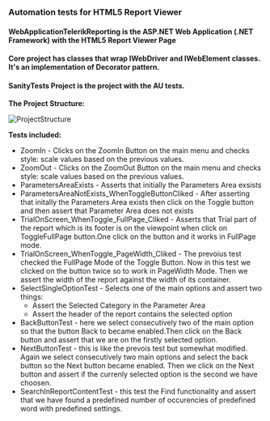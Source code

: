 ### Automation tests for HTML5 Report Viewer

#### WebApplicationTelerikReporting is the  ASP.NET Web Application (.NET Framework) with the HTML5 Report Viewer Page

#### Core project has classes that wrap IWebDriver and IWebElement classes. It's an implementation of Decorator pattern.  

#### SanityTests Project is the project with the AU tests.

**The Project Structure:**

![ProjectStructure](https://user-images.githubusercontent.com/35447819/88487932-3afc2780-cf92-11ea-9970-150818a31903.png)

**Tests included:**
* ZoomIn - Clicks on the ZoomIn Button on the main menu and checks style: scale values based on the previous values.
* ZoomOut -  Clicks on the ZoomOut Button on the main menu and checks style: scale values based on the previous values.
* ParametersAreaExists - Asserts that initially the Parameters Area exsists
* ParametersAreaNotExists_WhenToggleButtonCliked - After asserting that initally the Parameters Area exists then click on the Toggle button and then assert that Parameter Area does not exists
* TrialOnScreen_WhenToggle_FullPage_Cliked - Asserts that Trial part of the report which is its footer is on the viewpoint when click on ToggleFullPage button.One click on the button and it works in FullPage mode.
* TrialOnScreen_WhenToggle_PageWidth_Cliked - The prevoius test checked the FullPage Mode of the Toggle Button. Now in this test we clicked on the button twice so to work in PageWidth Mode. Then we assert the width of the report against the width of its container.
* SelectSingleOptionTest - Selects one of the main options and assert two things: 
  * Assert the Selected Category in the Parameter Area 
  * Assert the header of the report contains the selected option
* BackButtonTest - here we select consecutively two of the main option so that the button Back to became enabled.Then click on the Back button and assert that we are on the firstly selected option.
* NextButtonTest - this is like the prevois test but somewhat modified. Again we select consecutively two main options and select the back button so the Next button became enabled. Then we click on the Next button and assert if the currenly selected option is the second we have choosen.
* SearchInReportContentTest - this test the Find functionality and assert that we have found a predefined number of occurencies of predefined word with predefined settings.

